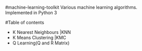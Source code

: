 #machine-learning-toolkit
Various machine learning algorithms. Implemented in Python 3

#Table of contents
* K Nearest Neighbours |KNN
* K Means Clustering    |KMC
* Q Learning(Q and R Matrix)
